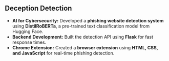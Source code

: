 ## Deception Detection

- **AI for Cybersecurity:** Developed a **phishing website detection system** using **DistilRoBERTa**, a pre-trained text classification model from Hugging Face.
- **Backend Development:** Built the detection API using **Flask** for fast response times.
- **Chrome Extension:** Created a **browser extension** using **HTML, CSS, and JavaScript** for real-time phishing detection.

